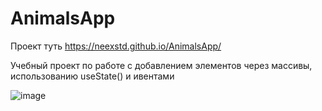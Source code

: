 # AnimalsApp
Проект туть https://neexstd.github.io/AnimalsApp/

Учебный проект по работе с добавлением элементов через массивы, использованию useState() и ивентами

![image](https://user-images.githubusercontent.com/43254498/210157701-b70709d7-8592-4d01-a22a-553a29f1b83d.png)
